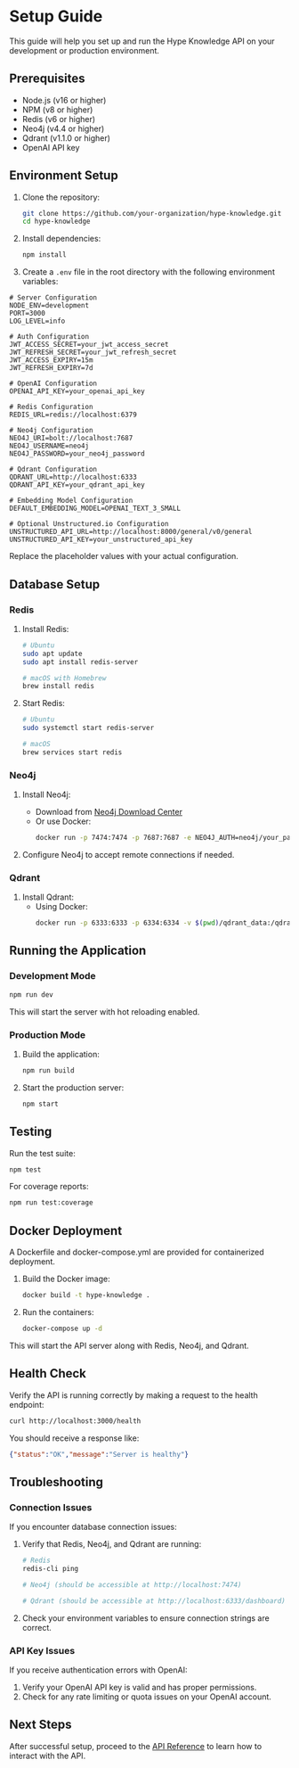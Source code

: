 # Setup Guide

This guide will help you set up and run the Hype Knowledge API on your development or production environment.

## Prerequisites

- Node.js (v16 or higher)
- NPM (v8 or higher)
- Redis (v6 or higher)
- Neo4j (v4.4 or higher)
- Qdrant (v1.1.0 or higher)
- OpenAI API key

## Environment Setup

1. Clone the repository:
   ```bash
   git clone https://github.com/your-organization/hype-knowledge.git
   cd hype-knowledge
   ```

2. Install dependencies:
   ```bash
   npm install
   ```

3. Create a `.env` file in the root directory with the following environment variables:

```env
# Server Configuration
NODE_ENV=development
PORT=3000
LOG_LEVEL=info

# Auth Configuration
JWT_ACCESS_SECRET=your_jwt_access_secret
JWT_REFRESH_SECRET=your_jwt_refresh_secret
JWT_ACCESS_EXPIRY=15m
JWT_REFRESH_EXPIRY=7d

# OpenAI Configuration
OPENAI_API_KEY=your_openai_api_key

# Redis Configuration
REDIS_URL=redis://localhost:6379

# Neo4j Configuration
NEO4J_URI=bolt://localhost:7687
NEO4J_USERNAME=neo4j
NEO4J_PASSWORD=your_neo4j_password

# Qdrant Configuration
QDRANT_URL=http://localhost:6333
QDRANT_API_KEY=your_qdrant_api_key

# Embedding Model Configuration
DEFAULT_EMBEDDING_MODEL=OPENAI_TEXT_3_SMALL

# Optional Unstructured.io Configuration
UNSTRUCTURED_API_URL=http://localhost:8000/general/v0/general
UNSTRUCTURED_API_KEY=your_unstructured_api_key
```

Replace the placeholder values with your actual configuration.

## Database Setup

### Redis

1. Install Redis:
   ```bash
   # Ubuntu
   sudo apt update
   sudo apt install redis-server

   # macOS with Homebrew
   brew install redis
   ```

2. Start Redis:
   ```bash
   # Ubuntu
   sudo systemctl start redis-server

   # macOS
   brew services start redis
   ```

### Neo4j

1. Install Neo4j:
   - Download from [Neo4j Download Center](https://neo4j.com/download-center/)
   - Or use Docker:
     ```bash
     docker run -p 7474:7474 -p 7687:7687 -e NEO4J_AUTH=neo4j/your_password neo4j:4.4
     ```

2. Configure Neo4j to accept remote connections if needed.

### Qdrant

1. Install Qdrant:
   - Using Docker:
     ```bash
     docker run -p 6333:6333 -p 6334:6334 -v $(pwd)/qdrant_data:/qdrant/storage qdrant/qdrant
     ```

## Running the Application

### Development Mode

```bash
npm run dev
```

This will start the server with hot reloading enabled.

### Production Mode

1. Build the application:
   ```bash
   npm run build
   ```

2. Start the production server:
   ```bash
   npm start
   ```

## Testing

Run the test suite:

```bash
npm test
```

For coverage reports:

```bash
npm run test:coverage
```

## Docker Deployment

A Dockerfile and docker-compose.yml are provided for containerized deployment.

1. Build the Docker image:
   ```bash
   docker build -t hype-knowledge .
   ```

2. Run the containers:
   ```bash
   docker-compose up -d
   ```

This will start the API server along with Redis, Neo4j, and Qdrant.

## Health Check

Verify the API is running correctly by making a request to the health endpoint:

```bash
curl http://localhost:3000/health
```

You should receive a response like:
```json
{"status":"OK","message":"Server is healthy"}
```

## Troubleshooting

### Connection Issues

If you encounter database connection issues:

1. Verify that Redis, Neo4j, and Qdrant are running:
   ```bash
   # Redis
   redis-cli ping
   
   # Neo4j (should be accessible at http://localhost:7474)
   
   # Qdrant (should be accessible at http://localhost:6333/dashboard)
   ```

2. Check your environment variables to ensure connection strings are correct.

### API Key Issues

If you receive authentication errors with OpenAI:

1. Verify your OpenAI API key is valid and has proper permissions.
2. Check for any rate limiting or quota issues on your OpenAI account.

## Next Steps

After successful setup, proceed to the [API Reference](api-reference.md) to learn how to interact with the API. 